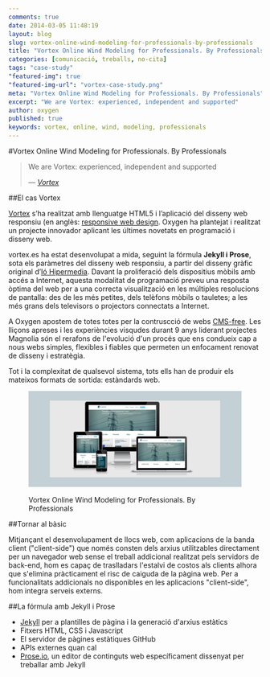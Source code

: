 ```yaml
---
comments: true
date: 2014-03-05 11:48:19
layout: blog
slug: vortex-online-wind-modeling-for-professionals-by-professionals
title: "Vortex Online Wind Modeling for Professionals. By Professionals"
categories: [comunicació, treballs, no-cita]
tags: "case-study"
"featured-img": true
"featured-img-url": "vortex-case-study.png"
meta: "Vortex Online Wind Modeling for Professionals. By Professionals"
excerpt: "We are Vortex: experienced, independent and supported"
author: oxygen
published: true
keywords: vortex, online, wind, modeling, professionals
---
```


#Vortex Online Wind Modeling for Professionals. By Professionals


>We are Vortex: experienced, independent and supported<footer>&mdash; <cite><a href="{{ page.url }}" title="{{ page.title }}">Vortex</a></cite></footer>

##El cas Vortex

[Vortex](http://www.vortex.es/ "Vortex Online Wind Modeling for Professionals. By Professionals") s’ha realitzat amb llenguatge HTML5 i l’aplicació del disseny web responsiu (en anglès: [responsive web design](http://en.wikipedia.org/wiki/Responsive_web_design "Responsive web desgin - Wikipedia the free encyclopedia"). Oxygen ha plantejat i realitzat un projecte innovador aplicant les últimes novetats en programació i disseny web.

vortex.es ha estat desenvolupat a mida, seguint la fórmula **Jekyll i Prose**, sota els paràmetres del disseny web responsiu, a partir del disseny gràfic original d’[Ió Hipermedia](http://www.iohipermedia.com/). Davant la proliferació dels dispositius mòbils amb accés a Internet, aquesta modalitat de programació preveu una resposta òptima del web per a una correcta visualització en les múltiples resolucions de pantalla: des de les més petites, dels telèfons mòbils o tauletes; a les més grans dels televisors o projectors connectats a Internet.

A Oxygen apostem de totes totes per la contruscció de webs [CMS-free](/oxygen-un-web-cms-free/). Les lliçons apreses i les experiències visqudes durant 9 anys liderant projectes Magnolia són el rerafons de l'evolució d'un procés que ens condueix cap a nous webs simples, flexibles i fiables que permeten un enfocament renovat de disseny i estratègia.

Tot i la complexitat de qualsevol sistema, tots ells han de produir els mateixos formats de sortida: estàndards web.

<figure class="hidden-xs hidden-sm ox_animate_when_almost_visible ox_right-to-left"><img src="/assets/img/vortex-full-width-snapshot.png" /><figcaption><p>Vortex Online Wind Modeling for Professionals. By Professionals</p></figcaption></figure>

##Tornar al bàsic

Mitjançant el desenvolupament de llocs web, com aplicacions de la banda client ("client-side") que només consten dels arxius utilitzables directament per un navegador web sense el treball addicional realitzat pels servidors de back-end, hom es capaç de traslladars l'estalvi de costos als clients alhora que s'elimina pràcticament el risc de caiguda de la pàgina web. Per a funcionalitats addicionals no disponibles en les aplicacions "client-side", hom integra serveis externs.

##La fórmula amb Jekyll i Prose

- [Jekyll](http://jekyllrb.com/ "Jekyll &bull; Simple, blog-aware, static sites") per a plantilles de pàgina i la generació d'arxius estàtics
- Fitxers HTML, CSS i Javascript
- El servidor de pàgines estàtiques GitHub
- APIs externes quan cal
- [Prose.io](http://prose.io/ "Prose &middot; A Content Editor for GitHub"), un editor de continguts web específicament dissenyat per treballar amb Jekyll